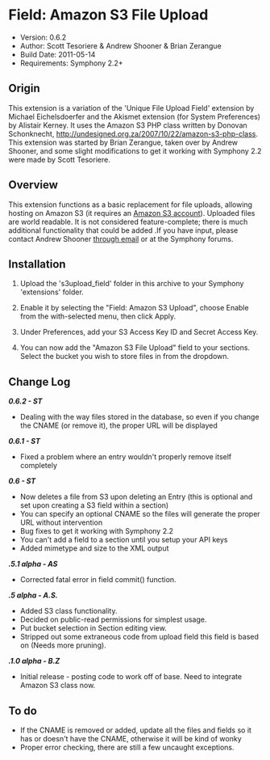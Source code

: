 # Field: Amazon S3 File Upload

- Version: 0.6.2
- Author: Scott Tesoriere & Andrew Shooner & Brian Zerangue
- Build Date: 2011-05-14
- Requirements: Symphony 2.2+

## Origin

This extension is a variation of the 'Unique File Upload Field' extension by 
Michael Eichelsdoerfer and the Akismet extension (for System Preferences) by 
Alistair Kerney. It uses the Amazon S3 PHP class written by Donovan Schonknecht, http://undesigned.org.za/2007/10/22/amazon-s3-php-class.
This extension was started by Brian Zerangue, taken over by Andrew Shooner, and some slight modifications to get it working with Symphony 2.2
were made by Scott Tesoriere.


## Overview
This extension functions as a basic replacement for file uploads, allowing hosting on Amazon S3 (it requires an [Amazon S3 account](http://aws.amazon.com/s3/)). Uploaded files are world readable. It is not considered feature-complete; there is much additional functionality that could be added .If you have input, please contact Andrew Shooner [through email](ashooner@gmail.com) or at the Symphony forums. 


## Installation

1. Upload the 's3upload_field' folder in this archive to your Symphony 
   'extensions' folder.

2. Enable it by selecting the "Field: Amazon S3 Upload", choose Enable from 
   the with-selected menu, then click Apply.

3. Under Preferences, add your S3 Access Key ID and Secret Access Key.

3. You can now add the "Amazon S3 File Upload" field to your sections. Select the bucket you wish to store files in from the dropdown.


## Change Log

___0.6.2 - ST___

- Dealing with the way files stored in the database, so even if you change the CNAME (or remove it), the proper URL will be displayed

___0.6.1 - ST___

- Fixed a problem where an entry wouldn't properly remove itself completely

___0.6 - ST___

- Now deletes a file from S3 upon deleting an Entry (this is optional and set upon creating a S3 field within a section)
- You can specify an optional CNAME so the files will generate the proper URL without intervention
- Bug fixes to get it working with Symphony 2.2
- You can't add a field to a section until you setup your API keys
- Added mimetype and size to the XML output

___.5.1 alpha - AS___

- Corrected fatal error in field commit() function.

___.5 alpha - A.S.___

- Added S3 class functionality.
- Decided on public-read permissions for simplest usage.
- Put bucket selection in Section editing view.
- Stripped out some extraneous code from upload field this field is based on (Needs more pruning).

___.1.0 alpha - B.Z___

- Initial release - posting code to work off of base. Need to integrate Amazon S3 class now.

## To do

- If the CNAME is removed or added, update all the files and fields so it has or doesn't have the CNAME, otherwise it will be kind of wonky
- Proper error checking, there are still a few uncaught exceptions.

